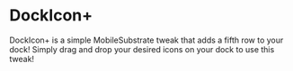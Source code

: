 # DockIcon+

DockIcon+ is a simple MobileSubstrate tweak that adds a fifth row to your dock! Simply drag and drop your desired icons on your dock to use this tweak!